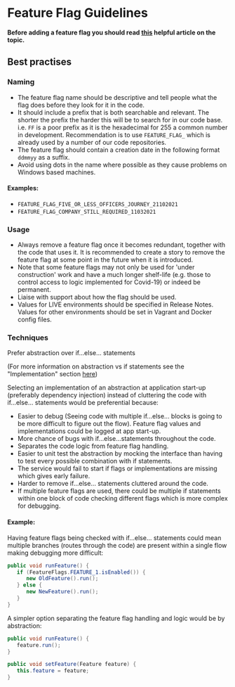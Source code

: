 # Feature Flag Guidelines

**Before adding a feature flag you should read [this](https://martinfowler.com/articles/feature-toggles.html) helpful article on the topic.**

## Best practises

### Naming

* The feature flag name should be descriptive and tell people what the flag does before they look for it in the code.
* It should include a prefix that is both searchable and relevant. The shorter the prefix the harder this will be to search for in our code base. i.e. `FF` is a poor prefix as it is the hexadecimal for 255 a common number in development. Recommendation is to use `FEATURE_FLAG_` which is already used by a number of our code repositories.
* The feature flag should contain a creation date in the following format `ddmmyy` as a suffix.
* Avoid using dots in the name where possible as they cause problems on Windows based machines.

#### Examples:

* `FEATURE_FLAG_FIVE_OR_LESS_OFFICERS_JOURNEY_21102021`
* `FEATURE_FLAG_COMPANY_STILL_REQUIRED_11032021`

### Usage

* Always remove a feature flag once it becomes redundant, together with the code that uses it. It is recommended to create a story to remove the feature flag at some point in the future when it is introduced.
* Note that some feature flags may not only be used for 'under construction' work and have a much longer shelf-life (e.g. those to control access to logic implemented for Covid-19) or indeed be permanent.
* Liaise with support about how the flag should be used.
* Values for LIVE environments should be specified in Release Notes. Values for other environments should be set in Vagrant and Docker config files.

### Techniques

Prefer abstraction over if...else... statements

(For more information on abstraction vs if statements see the "Implementation" section [here](https://trunkbaseddevelopment.com/feature-flags/)) 

Selecting an implementation of an abstraction at application start-up (preferably dependency injection) instead of cluttering the code with if...else... statements would be preferential because:

* Easier to debug (Seeing code with multiple if...else... blocks is going to be more difficult to figure out the flow). Feature flag values and implementations could be logged at app start-up.
* More chance of bugs with if...else...statements throughout the code.
* Separates the code logic from feature flag handling.
* Easier to unit test the abstraction by mocking the interface than having to test every possible combination with if statements.
* The service would fail to start if flags or implementations are missing which gives early failure.
* Harder to remove if...else... statements cluttered around the code.
* If multiple feature flags are used, there could be multiple if statements within one block of code checking different flags which is more complex for debugging.

#### Example:

Having feature flags being checked with if...else... statements could mean multiple branches (routes through the code) are present within a single flow making debugging more difficult:

```java
public void runFeature() {
   if (FeatureFlags.FEATURE_1.isEnabled()) {
      new OldFeature().run();
   } else {
      new NewFeature().run();
   }
}
```
A simpler option separating the feature flag handling and logic would be by abstraction:

```java
public void runFeature() {
   feature.run();
}

public void setFeature(Feature feature) {
   this.feature = feature;
}
```


